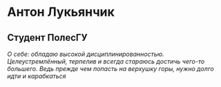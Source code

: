 # Антон Лукьянчик

## Студент ПолесГУ

*О себе: обладаю высокой дисциплинированностью. Целеустремлённый, терпелив и всегда стараюсь достичь чего-то большего. Ведь прежде чем попасть на верхушку горы, нужно долго идти и карабкаться*
